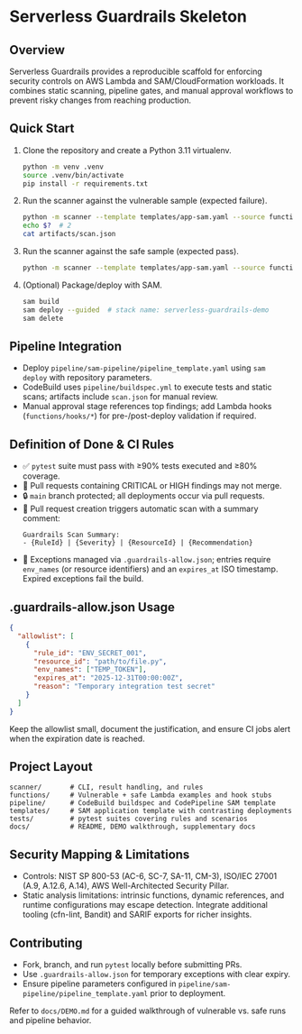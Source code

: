# Serverless Guardrails Skeleton

## Overview
Serverless Guardrails provides a reproducible scaffold for enforcing security controls on AWS Lambda and SAM/CloudFormation workloads. It combines static scanning, pipeline gates, and manual approval workflows to prevent risky changes from reaching production.

## Quick Start
1. Clone the repository and create a Python 3.11 virtualenv.
   ```bash
   python -m venv .venv
   source .venv/bin/activate
   pip install -r requirements.txt
   ```
2. Run the scanner against the vulnerable sample (expected failure).
   ```bash
   python -m scanner --template templates/app-sam.yaml --source functions/vulnerable --format json --out artifacts/scan.json
   echo $?  # 2
   cat artifacts/scan.json
   ```
3. Run the scanner against the safe sample (expected pass).
   ```bash
   python -m scanner --template templates/app-sam.yaml --source functions/safe --format json
   ```
4. (Optional) Package/deploy with SAM.
   ```bash
   sam build
   sam deploy --guided  # stack name: serverless-guardrails-demo
   sam delete
   ```

## Pipeline Integration
- Deploy `pipeline/sam-pipeline/pipeline_template.yaml` using `sam deploy` with repository parameters.
- CodeBuild uses `pipeline/buildspec.yml` to execute tests and static scans; artifacts include `scan.json` for manual review.
- Manual approval stage references top findings; add Lambda hooks (`functions/hooks/*`) for pre-/post-deploy validation if required.

## Definition of Done & CI Rules
- ✅ `pytest` suite must pass with ≥90% tests executed and ≥80% coverage.
- 🚫 Pull requests containing CRITICAL or HIGH findings may not merge.
- 🔒 `main` branch protected; all deployments occur via pull requests.
- 🤖 Pull request creation triggers automatic scan with a summary comment:
  ```
  Guardrails Scan Summary:
  - {RuleId} | {Severity} | {ResourceId} | {Recommendation}
  ```
- 📝 Exceptions managed via `.guardrails-allow.json`; entries require `env_names` (or resource identifiers) and an `expires_at` ISO timestamp. Expired exceptions fail the build.

## .guardrails-allow.json Usage
```json
{
  "allowlist": [
    {
      "rule_id": "ENV_SECRET_001",
      "resource_id": "path/to/file.py",
      "env_names": ["TEMP_TOKEN"],
      "expires_at": "2025-12-31T00:00:00Z",
      "reason": "Temporary integration test secret"
    }
  ]
}
```
Keep the allowlist small, document the justification, and ensure CI jobs alert when the expiration date is reached.

## Project Layout
```
scanner/       # CLI, result handling, and rules
functions/     # Vulnerable + safe Lambda examples and hook stubs
pipeline/      # CodeBuild buildspec and CodePipeline SAM template
templates/     # SAM application template with contrasting deployments
tests/         # pytest suites covering rules and scenarios
docs/          # README, DEMO walkthrough, supplementary docs
```

## Security Mapping & Limitations
- Controls: NIST SP 800-53 (AC-6, SC-7, SA-11, CM-3), ISO/IEC 27001 (A.9, A.12.6, A.14), AWS Well-Architected Security Pillar.
- Static analysis limitations: intrinsic functions, dynamic references, and runtime configurations may escape detection. Integrate additional tooling (cfn-lint, Bandit) and SARIF exports for richer insights.

## Contributing
- Fork, branch, and run `pytest` locally before submitting PRs.
- Use `.guardrails-allow.json` for temporary exceptions with clear expiry.
- Ensure pipeline parameters configured in `pipeline/sam-pipeline/pipeline_template.yaml` prior to deployment.

Refer to `docs/DEMO.md` for a guided walkthrough of vulnerable vs. safe runs and pipeline behavior.
